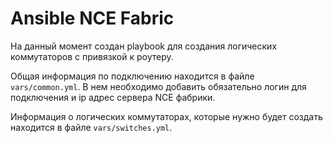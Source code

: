 # Ansible NCE Fabric

На данный момент создан playbook для создания логических коммутаторов с привязкой к роутеру.

Общая информация по подключению находится в файле `vars/common.yml`. В нем необходимо добавить обязательно логин для подключения и ip адрес сервера NCE фабрики.

Информация о логических коммутаторах, которые нужно будет создать находится в файле `vars/switches.yml`.
